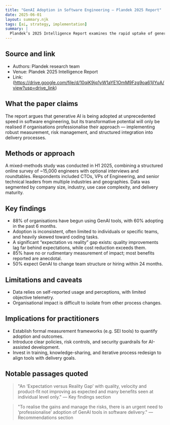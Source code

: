 ```yaml
---
title: "GenAI Adoption in Software Engineering – Plandek 2025 Report"
date: 2025-06-01
layout: summary.njk
tags: [ai, strategy, implementation]
summary: |
  Plandek’s 2025 Intelligence Report examines the rapid uptake of generative AI tools in software engineering, finding widespread yet uneven adoption. While most organisations report individual-level benefits, organisational impact on quality, velocity, and product fit remains limited, with measurement practices still immature.
---
```


## Source and link
- Authors: Plandek research team
- Venue: Plandek 2025 Intelligence Report
- Link: (https://drive.google.com/file/d/10qiK9jq1yW1aYE1OmM9Fzg9oa61jlYuA/view?usp=drive_link) 
  
## What the paper claims
The report argues that generative AI is being adopted at unprecedented speed in software engineering, but its transformative potential will only be realised if organisations professionalise their approach — implementing robust measurement, risk management, and structured integration into delivery processes.

## Methods or approach
A mixed-methods study was conducted in H1 2025, combining a structured online survey of ~15,000 engineers with optional interviews and roundtables. Respondents included CTOs, VPs of Engineering, and senior technical leaders from multiple industries and geographies. Data was segmented by company size, industry, use case complexity, and delivery maturity.

## Key findings
- 88% of organisations have begun using GenAI tools, with 60% adopting in the past 6 months.
- Adoption is inconsistent, often limited to individuals or specific teams, and heavily skewed toward coding tasks.
- A significant “expectation vs reality” gap exists: quality improvements lag far behind expectations, while cost reduction exceeds them.
- 85% have no or rudimentary measurement of impact; most benefits reported are anecdotal.
- 50% expect GenAI to change team structure or hiring within 24 months.

## Limitations and caveats
- Data relies on self-reported usage and perceptions, with limited objective telemetry.
- Organisational impact is difficult to isolate from other process changes.

## Implications for practitioners
- Establish formal measurement frameworks (e.g. SEI tools) to quantify adoption and outcomes.
- Introduce clear policies, risk controls, and security guardrails for AI-assisted development.
- Invest in training, knowledge-sharing, and iterative process redesign to align tools with delivery goals.

## Notable passages quoted
> "An ‘Expectation versus Reality Gap’ with quality, velocity and product-fit not improving as expected and many benefits seen at individual level only." — Key findings section

> "To realise the gains and manage the risks, there is an urgent need to ‘professionalise’ adoption of GenAI tools in software delivery." — Recommendations section
